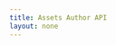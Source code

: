 ```yaml
---
title: Assets Author API
layout: none
--- 
```

<RedoclyAPIBlock src="https://api.redocly.com/registry/bundle/adobe-developers/AEM-assets-author/stable/openapi.yaml?branch=prod" />
